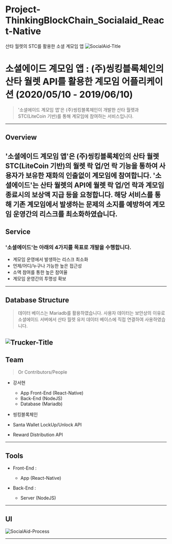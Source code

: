 # Project-ThinkingBlockChain_Socialaid_React-Native
산타 월렛의 STC를 활용한 소셜 계모임 앱
<img src="https://user-images.githubusercontent.com/52062612/91524717-d9d1c600-e93a-11ea-9655-b31e87c6de88.png" title="SocialAid" alt="SocialAid-Title"></a>

# 소셜에이드 계모임 앱 : (주)씽킹블록체인의 산타 월렛 API를 활용한 계모임 어플리케이션 (2020/05/10 - 2019/06/10)

> '소셜에이드 계모임 앱'은 (주)씽킹블록체인이 개발한 산타 월렛과 STC(LiteCoin 기반)를 통해 계모임에 참여하는 서비스입니다.
<hr/>

## Overview

'소셜에이드 계모임 앱'은 (주)씽킹블록체인의 산타 월렛 STC(LiteCoin 기반)의 월렛 락 업/언 락 기능을 통하여 사용자가 보유한 재화의 인출없이 계모임에 참여합니다. '소셜에이드'는 산타 월렛의 API에 월렛 락 업/언 락과 계모임 종료시의 보상액 지급 등을 요청합니다. 해당 서비스를 통해 기존 계모임에서 발생하는 문제의 소지를 예방하여 계모임 운영간의 리스크를 최소화하였습니다.
---

## Service

### '소셜에이드'는 아래의 4가지를 목표로 개발을 수행합니다.

- 계모임 운영에서 발생하는 리스크 최소화 
- 언제/어디/누구나 가능한 높은 접근성
- 소액 참여를 통한 높은 참여율
- 계모임 운영간의 투명성 확보


---
## Database Structure
> 데이터 베이스는 Mariadb를 활용하였습니다. 사용자 데이터는 보안상의 이유로 소셜에이드 서버에서 산타 월렛 유저 데이터 베이스에 직접 연결하여 사용하였습니다.

<img src="https://user-images.githubusercontent.com/52062612/91524558-78a9f280-e93a-11ea-9a21-545706ab23ae.jpg" title="Trucker" alt="Trucker-Title"></a>
---

## Team

> Or Contributors/People

- 강서현
  - App Front-End (React-Native)
  - Back-End (NodeJS)
  - Database (Mariadb)
  
- 씽킹블록체인
 - Santa Wallet LockUp/Unlock API
 - Reward Distribution API

---

## Tools

- Front-End : 
  - App (React-Native)

- Back-End : 
  - Server (NodeJS)

---
## UI
<img src="https://user-images.githubusercontent.com/52062612/91525159-d1c65600-e93b-11ea-99df-777b3f17de61.jpg" title="SocialAid_Process" alt="SocialAid-Process">

---


